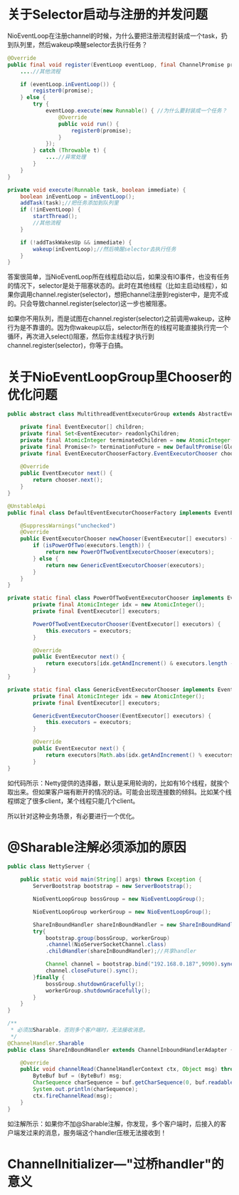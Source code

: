 # 关于Selector启动与注册的并发问题

NioEventLoop在注册channel的时候，为什么要把注册流程封装成一个task，扔到队列里，然后wakeup唤醒selector去执行任务？

```java
@Override
public final void register(EventLoop eventLoop, final ChannelPromise promise) {
    ....//其他流程

    if (eventLoop.inEventLoop()) {
        register0(promise);
    } else {
        try {
            eventLoop.execute(new Runnable() { //为什么要封装成一个任务？
                @Override
                public void run() {
                    register0(promise);
                }
            });
        } catch (Throwable t) {
            ....//异常处理
        }
    }
}
```

```java
private void execute(Runnable task, boolean immediate) {
    boolean inEventLoop = inEventLoop();
    addTask(task);//把任务添加到队列里
    if (!inEventLoop) {
        startThread();
        //其他流程
    }

    if (!addTaskWakesUp && immediate) {
        wakeup(inEventLoop);//然后唤醒selector去执行任务
    }
}
```

答案很简单，当NioEventLoop所在线程启动以后，如果没有IO事件，也没有任务的情况下，selector是处于阻塞状态的。此时在其他线程（比如主启动线程），如果你调用channel.register(selector)，想把channel注册到register中，是完不成的。只会导致channel.register(selector)这一步也被阻塞。

如果你不用队列，而是试图在channel.register(selector)之前调用wakeup，这种行为是不靠谱的。因为你wakeup以后，selector所在的线程可能直接执行完一个循环，再次进入select()阻塞，然后你主线程才执行到channel.register(selector)，你等于白搞。

# 关于NioEventLoopGroup里Chooser的优化问题

```java
public abstract class MultithreadEventExecutorGroup extends AbstractEventExecutorGroup {

    private final EventExecutor[] children;
    private final Set<EventExecutor> readonlyChildren;
    private final AtomicInteger terminatedChildren = new AtomicInteger();
    private final Promise<?> terminationFuture = new DefaultPromise(GlobalEventExecutor.INSTANCE);
    private final EventExecutorChooserFactory.EventExecutorChooser chooser;
  
  	@Override
    public EventExecutor next() {
        return chooser.next();
    }
}
```

```java
@UnstableApi
public final class DefaultEventExecutorChooserFactory implements EventExecutorChooserFactory {

    @SuppressWarnings("unchecked")
    @Override
    public EventExecutorChooser newChooser(EventExecutor[] executors) {
        if (isPowerOfTwo(executors.length)) {
            return new PowerOfTwoEventExecutorChooser(executors);
        } else {
            return new GenericEventExecutorChooser(executors);
        }
    }
}
```

```java
private static final class PowerOfTwoEventExecutorChooser implements EventExecutorChooser {
        private final AtomicInteger idx = new AtomicInteger();
        private final EventExecutor[] executors;

        PowerOfTwoEventExecutorChooser(EventExecutor[] executors) {
            this.executors = executors;
        }

        @Override
        public EventExecutor next() {
            return executors[idx.getAndIncrement() & executors.length - 1];
        }
}

private static final class GenericEventExecutorChooser implements EventExecutorChooser {
        private final AtomicInteger idx = new AtomicInteger();
        private final EventExecutor[] executors;

        GenericEventExecutorChooser(EventExecutor[] executors) {
            this.executors = executors;
        }

        @Override
        public EventExecutor next() {
            return executors[Math.abs(idx.getAndIncrement() % executors.length)];
        }
}
```

如代码所示：Netty提供的选择器，默认是采用轮询的，比如有16个线程，就挨个取出来。但如果客户端有断开的情况的话。可能会出现连接数的倾斜。比如某个线程绑定了很多client，某个线程只能几个client。

所以针对这种业务场景，有必要进行一个优化。

# @Sharable注解必须添加的原因

```java
public class NettyServer {

    public static void main(String[] args) throws Exception {
        ServerBootstrap bootstrap = new ServerBootstrap();

        NioEventLoopGroup bossGroup = new NioEventLoopGroup();

        NioEventLoopGroup workerGroup = new NioEventLoopGroup();

        ShareInBoundHandler shareInBoundHandler = new ShareInBoundHandler();
        try{
            bootstrap.group(bossGroup, workerGroup)
            .channel(NioServerSocketChannel.class)
            .childHandler(shareInBoundHandler);//共享handler

            Channel channel = bootstrap.bind("192.168.0.187",9090).sync().channel();
            channel.closeFuture().sync();
        }finally {
            bossGroup.shutdownGracefully();
            workerGroup.shutdownGracefully();
        }
    }
}
```

```java
/**
 * 必须加Sharable，否则多个客户端时，无法接收消息。
 */
@ChannelHandler.Sharable
public class ShareInBoundHandler extends ChannelInboundHandlerAdapter {

    @Override
    public void channelRead(ChannelHandlerContext ctx, Object msg) throws Exception {
        ByteBuf buf = (ByteBuf) msg;
        CharSequence charSequence = buf.getCharSequence(0, buf.readableBytes(), CharsetUtil.UTF_8);
        System.out.println(charSequence);
        ctx.fireChannelRead(msg);
    }
}
```

如注解所示：如果你不加@Sharable注解，你发现，多个客户端时，后接入的客户端发过来的消息，服务端这个handler压根无法接收到！

# ChannelInitializer—"过桥handler"的意义

